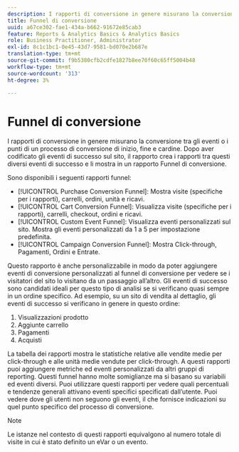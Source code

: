 ```yaml
---
description: I rapporti di conversione in genere misurano la conversione tra gli eventi o i punti di un processo di conversione di inizio, fine e cardine. Dopo aver codificato gli eventi di successo sul sito, il rapporto crea i rapporti tra questi diversi eventi di successo e li mostra in un rapporto Funnel di conversione.
title: Funnel di conversione
uuid: a67ce302-fae1-434a-b662-91672e85cab3
feature: Reports & Analytics Basics & Analytics Basics
role: Business Practitioner, Administrator
exl-id: 8c1c1bc1-0e45-43d7-9581-bd070e2b687e
translation-type: tm+mt
source-git-commit: f9b5380cfb2cdfe1827b8ee70f60c65ff5004b48
workflow-type: tm+mt
source-wordcount: '313'
ht-degree: 3%

---
```


# Funnel di conversione

I rapporti di conversione in genere misurano la conversione tra gli eventi o i punti di un processo di conversione di inizio, fine e cardine. Dopo aver codificato gli eventi di successo sul sito, il rapporto crea i rapporti tra questi diversi eventi di successo e li mostra in un rapporto Funnel di conversione.

Sono disponibili i seguenti rapporti funnel:

* [!UICONTROL Purchase Conversion Funnel]: Mostra visite (specifiche per i rapporti), carrelli, ordini, unità e ricavi.
* [!UICONTROL Cart Conversion Funnel]: Visualizza visite (specifiche per i rapporti), carrelli, checkout, ordini e ricavi.
* [!UICONTROL Custom Event Funnel]: Visualizza eventi personalizzati sul sito. Mostra gli eventi personalizzati da 1 a 5 per impostazione predefinita.
* [!UICONTROL Campaign Conversion Funnel]: Mostra Click-through, Pagamenti, Ordini e Entrate.

Questo rapporto è anche personalizzabile in modo da poter aggiungere eventi di conversione personalizzati al funnel di conversione per vedere se i visitatori del sito lo visitano da un passaggio all’altro. Gli eventi di successo sono candidati ideali per questo tipo di analisi se si verificano quasi sempre in un ordine specifico. Ad esempio, su un sito di vendita al dettaglio, gli eventi di successo si verificano in genere in questo ordine:

1. Visualizzazioni prodotto
2. Aggiunte carrello
3. Pagamenti
4. Acquisti

La tabella dei rapporti mostra le statistiche relative alle vendite medie per click-through e alle unità medie vendute per click-through. A questi rapporti puoi aggiungere metriche ed eventi personalizzati da altri gruppi di reporting. Questi funnel hanno molte somiglianze ma si basano su variabili ed eventi diversi. Puoi utilizzare questi rapporti per vedere quali percentuali e tendenze generali attivano eventi specifici specificati dall’utente. Puoi vedere dove gli utenti non seguono gli eventi, il che fornisce indicazioni su quel punto specifico del processo di conversione.

>[!NOTE]
>
>Le istanze nel contesto di questi rapporti equivalgono al numero totale di visite in cui è stato definito un eVar o un evento.

